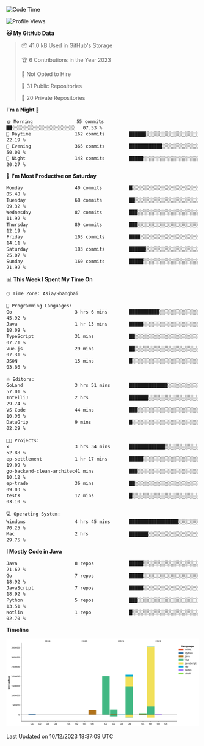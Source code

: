 <!--START_SECTION:waka-->
![Code Time](http://img.shields.io/badge/Code%20Time-2%2C172%20hrs%2027%20mins-blue)

![Profile Views](http://img.shields.io/badge/Profile%20Views-0-blue)

**🐱 My GitHub Data** 

> 📦 41.0 kB Used in GitHub's Storage 
 > 
> 🏆 6 Contributions in the Year 2023
 > 
> 🚫 Not Opted to Hire
 > 
> 📜 31 Public Repositories 
 > 
> 🔑 20 Private Repositories 
 > 
**I'm a Night 🦉** 

```text
🌞 Morning                55 commits          ██░░░░░░░░░░░░░░░░░░░░░░░   07.53 % 
🌆 Daytime                162 commits         ██████░░░░░░░░░░░░░░░░░░░   22.19 % 
🌃 Evening                365 commits         ████████████░░░░░░░░░░░░░   50.00 % 
🌙 Night                  148 commits         █████░░░░░░░░░░░░░░░░░░░░   20.27 % 
```
📅 **I'm Most Productive on Saturday** 

```text
Monday                   40 commits          █░░░░░░░░░░░░░░░░░░░░░░░░   05.48 % 
Tuesday                  68 commits          ██░░░░░░░░░░░░░░░░░░░░░░░   09.32 % 
Wednesday                87 commits          ███░░░░░░░░░░░░░░░░░░░░░░   11.92 % 
Thursday                 89 commits          ███░░░░░░░░░░░░░░░░░░░░░░   12.19 % 
Friday                   103 commits         ████░░░░░░░░░░░░░░░░░░░░░   14.11 % 
Saturday                 183 commits         ██████░░░░░░░░░░░░░░░░░░░   25.07 % 
Sunday                   160 commits         █████░░░░░░░░░░░░░░░░░░░░   21.92 % 
```


📊 **This Week I Spent My Time On** 

```text
🕑︎ Time Zone: Asia/Shanghai

💬 Programming Languages: 
Go                       3 hrs 6 mins        ███████████░░░░░░░░░░░░░░   45.92 % 
Java                     1 hr 13 mins        █████░░░░░░░░░░░░░░░░░░░░   18.09 % 
TypeScript               31 mins             ██░░░░░░░░░░░░░░░░░░░░░░░   07.71 % 
Vue.js                   29 mins             ██░░░░░░░░░░░░░░░░░░░░░░░   07.31 % 
JSON                     15 mins             █░░░░░░░░░░░░░░░░░░░░░░░░   03.86 % 

🔥 Editors: 
GoLand                   3 hrs 51 mins       ██████████████░░░░░░░░░░░   57.01 % 
IntelliJ                 2 hrs               ███████░░░░░░░░░░░░░░░░░░   29.74 % 
VS Code                  44 mins             ███░░░░░░░░░░░░░░░░░░░░░░   10.96 % 
DataGrip                 9 mins              █░░░░░░░░░░░░░░░░░░░░░░░░   02.29 % 

🐱‍💻 Projects: 
x                        3 hrs 34 mins       █████████████░░░░░░░░░░░░   52.88 % 
ep-settlement            1 hr 17 mins        █████░░░░░░░░░░░░░░░░░░░░   19.09 % 
go-backend-clean-architec41 mins             ███░░░░░░░░░░░░░░░░░░░░░░   10.12 % 
ep-trade                 36 mins             ██░░░░░░░░░░░░░░░░░░░░░░░   09.03 % 
testX                    12 mins             █░░░░░░░░░░░░░░░░░░░░░░░░   03.10 % 

💻 Operating System: 
Windows                  4 hrs 45 mins       ██████████████████░░░░░░░   70.25 % 
Mac                      2 hrs               ███████░░░░░░░░░░░░░░░░░░   29.75 % 
```

**I Mostly Code in Java** 

```text
Java                     8 repos             █████░░░░░░░░░░░░░░░░░░░░   21.62 % 
Go                       7 repos             █████░░░░░░░░░░░░░░░░░░░░   18.92 % 
JavaScript               7 repos             █████░░░░░░░░░░░░░░░░░░░░   18.92 % 
Python                   5 repos             ███░░░░░░░░░░░░░░░░░░░░░░   13.51 % 
Kotlin                   1 repo              █░░░░░░░░░░░░░░░░░░░░░░░░   02.70 % 
```



**Timeline**

![Lines of Code chart](https://raw.githubusercontent.com/youtiaoguagua/youtiaoguagua/master/assets/bar_graph.png)


 Last Updated on 10/12/2023 18:37:09 UTC
<!--END_SECTION:waka-->